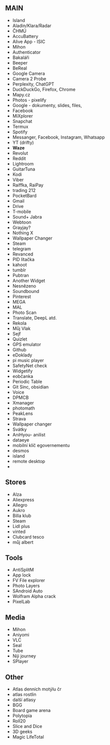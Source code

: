 ## MAIN
- Island
- Aladin/Klara/Radar
- ČHMÚ
- AccuBattery
- Alive App - ISIC
- Mihon
- Authenticator
- Bakaláři
- Beeper
- BeReal
- Google Camera
- Camera 2 Probe
- Perplexity, ChatGPT
- DuckDuckGo, Firefox, Chrome
- Mapy.cz
- Photos - pixelify
- Google - dokumenty, slides, files, 
- Facebook
- MiXplorer
- Snapchat
- Termux
- Spotify
- Messanger, Facebook, Instagram, Whatsapp
- YT (drifty)
- **Waze**
- Revolut
- Reddit
- Lightroom
- GuitarTuna
- Kodi
- Viber
- Raiffka, RaiPay
- trading 212
- PocketBard
- Gmail
- Drive
- T-mobile
- Sound+ Jabra
- Webtoon
- Grayjay?
- Nothing X
- Wallpaper Changer
- Steam
- telegram
- Revanced
- PID lítačka
- kahoot
- tumblr
- Pubtran
- Another Widget
- Nesnězeno
- Soundbound
- Pinterest
- MEGA
- MAL
- Photo Scan
- Translate, DeepL atd.
- Rekola
- Můj Vlak
- Sejf
- Quizlet
- GPS emulator
- Github
- eDoklady
- pi music player
- SafetyNet check
- Widgetify
- eobčanka
- Periodic Table
- Git Sinc, obsidian
- Voice
- DPMCB
- Xmanager
- photomath
- PeakLens
- Strava
- Wallpaper changer
- Svátky
- AniHyou- anilist
- dataeye
- mobilní klíč egovernementu
- desmos
- island
- remote desktop
- 

## Stores
- Alza
- Aliexpress
- Allegro
- Aukro
- Billa klub
- Steam
- Lidl plus
- vinted
- Clubcard tesco
- můj albert

## Tools
- AntiSplitM
- App lock
- FV File explorer
- Photo Layers
- SAndroid Auto
- Wolfram Alpha crack
- PixelLab

## Media
- Mihon
- Aniyomi
- VLC
- Seal
- Tube
- Niji journey
- SPlayer

## Other
- Atlas denních motýlu čr
- atlas rostlin
- další atlasy
- BGG
- Board game arena
- Polytopia
- Roll20
- Slice and Dice
- 3D geeks
- Magic LifeTotal